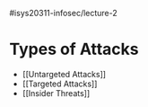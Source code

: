 #isys20311-infosec/lecture-2 
# Types of Attacks

- [[Untargeted Attacks]]
- [[Targeted Attacks]]
- [[Insider Threats]]